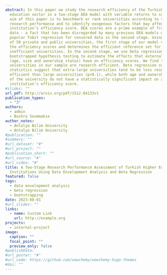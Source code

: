 ```yaml
---
abstract: In this paper we study the research efficiency of the Turkish higher
  education sector in a two-stage DEA model with variable returns to scale. The
  aim of this paper is to benchmark or rank universities according to their
  research performance and to identify exogenous factors that may affect an
  institution’s efficiency score. DEA scores are a prime example of fractional
  data - a fact that has been disregarded by many previous DEA models which used
  popular Tobit regression for censored data in the second stage. Using a sample
  of 50 private and public universities, the first stage of our model calculates
  the efficiency scores and determines the efficient reference set for
  inefficient universities. In the second stage, we use beta regression and
  bootstrapped hypothesis testing to estimate the effects that external factors
  (age, size and ownership status) have on efficiency scores. We find that 27
  universities in our sample are research efficient. Beta regression summary
  statistics suggest that extra-large universities tend to be less research
  efficient than large universities (p<0.1), while both age and ownership status
  of the university do not have a statistically significant impact on an
  institution’s efficiency score. 
#slides: ""
url_pdf: http://arxiv.org/pdf/1512.04133v1
publication_types:
  - "3"
authors:
  - admin
  - Bushra Soummakie
author_notes:
  - Antalya Bilim University
  - Antalya Bilim University
#publication: ""
#summary: ""
#url_dataset: "#"
#url_project: ""
#publication_short: ""
#url_source: "#"
#url_video: "#"
title: A Two-Stage Research Performance Assessment of Turkish Higher Education
  Institutions Using Data Envelopment Analysis and Beta Regression
featured: false
tags:
  - data envelopment analysis
  - beta regression
  - bootstrapping
date: 2023-08-01
#url_slides: ""
links:
  - name: Custom Link
    url: http://example.org
projects:
  - internal-project
image:
  caption: ""
  focal_point: ""
  preview_only: false
#publishDate:
#url_poster: "#"
#url_code: https://github.com/wowchemy/wowchemy-hugo-themes
#doi: ""
---
```

